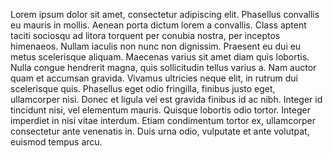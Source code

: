 Lorem ipsum dolor sit amet, consectetur adipiscing elit. Phasellus convallis eu mauris in mollis. Aenean porta dictum lorem a convallis. Class aptent taciti sociosqu ad litora torquent per conubia nostra, per inceptos himenaeos. Nullam iaculis non nunc non dignissim. Praesent eu dui eu metus scelerisque aliquam. Maecenas varius sit amet diam quis lobortis. Nulla congue hendrerit magna, quis sollicitudin tellus varius a. Nam auctor quam et accumsan gravida. Vivamus ultricies neque elit, in rutrum dui scelerisque quis. Phasellus eget odio fringilla, finibus justo eget, ullamcorper nisi. Donec et ligula vel est gravida finibus id ac nibh. Integer id tincidunt nisi, vel elementum mauris. Quisque lobortis odio tortor. Integer imperdiet in nisi vitae interdum. Etiam condimentum tortor ex, ullamcorper consectetur ante venenatis in. Duis urna odio, vulputate et ante volutpat, euismod tempus arcu. 
